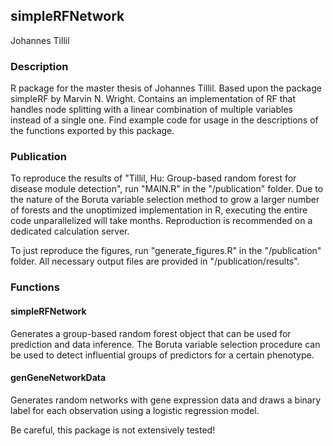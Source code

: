 ## simpleRFNetwork
Johannes Tillil

### Description
R package for the master thesis of Johannes Tillil. Based upon the package simpleRF by Marvin N. Wright. Contains an implementation of RF that handles node splitting with a linear combination of multiple variables instead of a single one. Find example code for usage in the descriptions of the functions exported by this package.

### Publication
To reproduce the results of "Tillil, Hu: Group-based random forest for disease module detection", run "MAIN.R" in the "/publication" folder. Due to the nature of the Boruta variable selection method to grow a larger number of forests and the unoptimized implementation in R, executing the entire code unparallelized will take months. Reproduction is recommended on a dedicated calculation server.

To just reproduce the figures, run "generate_figures.R" in the "/publication" folder. All necessary output files are provided in "/publication/results".

### Functions
#### simpleRFNetwork
Generates a group-based random forest object that can be used for prediction and data inference. The Boruta variable selection procedure can be used to detect influential groups of predictors for a certain phenotype.

#### genGeneNetworkData
Generates random networks with gene expression data and draws a binary label for each observation using a logistic regression model.

Be careful, this package is not extensively tested!
